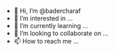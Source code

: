 - 👋 Hi, I’m @badercharaf
- 👀 I’m interested in ...
- 🌱 I’m currently learning ...
- 💞️ I’m looking to collaborate on ...
- 📫 How to reach me ...

<!---
badercharaf/badercharaf is a ✨ special ✨ repository because its `README.md` (this file) appears on your GitHub profile.
You can click the Preview link to take a look at your changes.
--->
